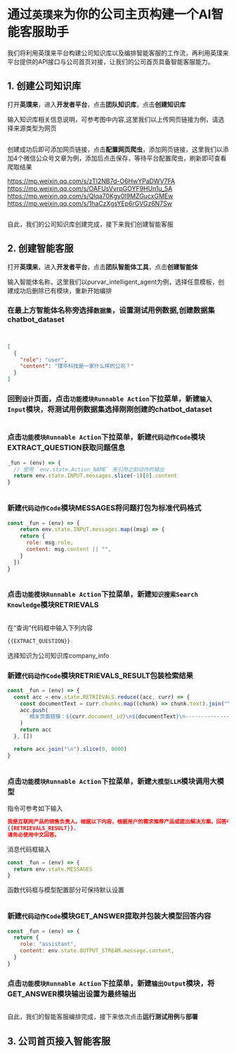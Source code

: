 # 通过`英璞来`为你的公司主页构建一个AI智能客服助手

我们将利用英璞来平台构建公司知识库以及编排智能客服的工作流，再利用英璞来平台提供的API接口与公司首页对接，让我们的公司首页具备智能客服能力。

## 1. 创建公司知识库

打开**英璞来**，进入**开发者平台**，点击**团队知识库**，点击**创建知识库**

输入知识库相关信息说明，可参考图中内容,这里我们以上传网页链接为例，请选择来源类型为网页

<figure><img src="../tutorials/screenshots/create_info.png" alt=""></figure>

创建成功后即可添加网页链接，点击**配置网页爬虫**，添加网页链接，这里我们以添加4个微信公众号文章为例，添加后点击保存，等待平台配置爬虫，刷新即可查看爬取结果

https://mp.weixin.qq.com/s/zTl2NB7d-O6HwYPaDWV7FA
https://mp.weixin.qq.com/s/OAFUsVvrpGOYF9HUn1u_5A
https://mp.weixin.qq.com/s/Qlqa70Kgv0I9MZGucxGMEw
https://mp.weixin.qq.com/s/1haCzXgsYEp6rGVGz6N7Sw

<figure><img src="../tutorials/screenshots/upload_info.png" alt=""></figure>

自此，我们的公司知识库创建完成，接下来我们创建智能客服

## 2. 创建智能客服

打开**英璞来**，进入**开发者平台**，点击**团队智能体工具**，点击**创建智能体**

输入智能体名称，这里我们以purvar_intelligent_agent为例，选择任意模板，创建成功后删除已有模块，重新开始编排

### 在最上方智能体名称旁选择`数据集`，设置测试用例数据,创建数据集chatbot_dataset

<figure><img src="../tutorials/screenshots/create_dataset.png" alt=""></figure>
<figure><img src="../tutorials/screenshots/dataset.png" alt=""></figure>


```json
[
  {
    "role": "user",
    "content": "璞华科技是一家什么样的公司？"
  }
]
```

### 回到`设计`页面，点击`功能模块Runnable Action`下拉菜单，新建`输入Input`模块，将测试用例数据集选择刚刚创建的chatbot_dataset

<figure><img src="../tutorials/screenshots/input.png" alt=""></figure>

### 点击`功能模块Runnable Action`下拉菜单，新建`代码动作Code`模块EXTRACT_QUESTION获取问题信息

```javascript
_fun = (env) => {
  // 使用 `env.state.Action_NAME` 来引用之前动作的输出
  return env.state.INPUT.messages.slice(-1)[0].content
}
```

<figure><img src="../tutorials/screenshots/extract_question.png" alt=""></figure>


### 新建`代码动作Code`模块MESSAGES将问题打包为标准代码格式

```javascript
const _fun = (env) => {
    return env.state.INPUT.messages.map((msg) => {
    return {
      role: msg.role,
      content: msg.content || "",
    }
  })
}

```

<figure><img src="../tutorials/screenshots/messages.png" alt=""></figure>


### 点击`功能模块Runnable Action`下拉菜单，新建`知识搜索Search Knowledge`模块RETRIEVALS

<figure><img src="../tutorials/screenshots/retrievals.png" alt=""></figure>

在“查询”代码框中输入下列内容

```javascript
{{EXTRACT_QUESTION}}.  
```

选择知识为公司知识库company_info



### 新建`代码动作Code`模块RETRIEVALS_RESULT包装检索结果

```javascript
const _fun = (env) => {
  const acc = env.state.RETRIEVALS.reduce((acc, curr) => {
    const documentText = curr.chunks.map((chunk) => chunk.text).join("\n")
    acc.push(
      `相关页面链接：${curr.document_id}\n${documentText}\n----------------------------------`
    )
    return acc
  }, [])

  return acc.join("\n").slice(0, 8000)
}
```

<figure><img src="../tutorials/screenshots/retrievals_result.png" alt=""></figure>


### 点击`功能模块Runnable Action`下拉菜单，新建`大模型LLM`模块调用大模型

指令可参考如下输入

```json
我是互联网产品的销售负责人。根据以下内容，根据用户的需求推荐产品或提出解决方案。回答中要包含产品链接。要根据事实回答，不提供虚假信息。不要根据你所知道的知识来回答，而要仅根据提供给你的知识来回答。如果没有相关产品，请说公司没有这个产品。例如，请说公司没有amazon。
{{RETRIEVALS_RESULT}}.
请务必使用中文回答。
```

消息代码框输入

```javascript
const _fun = (env) => {
  return env.state.MESSAGES
}
```

函数代码框与模型配置部分可保持默认设置

<figure><img src="../tutorials/screenshots/output_stream.png" alt=""></figure>

### 新建`代码动作Code`模块GET_ANSWER提取并包装大模型回答内容
```javascript
const _fun = (env) => {
  return {
    role: "assistant",
    content: env.state.OUTPUT_STREAM.message.content,
  }
}
```

### 点击`功能模块Runnable Action`下拉菜单，新建`输出Output`模块，将GET_ANSWER模块输出设置为最终输出


<figure><img src="../tutorials/screenshots/get_answer.png" alt=""></figure>

自此，我们的智能客服编排完成，接下来依次点击**运行测试用例**与**部署**

## 3. 公司首页接入智能客服

